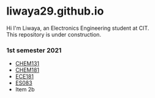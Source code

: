 # liwaya29.github.io
Hi I'm Liwaya, an Electronics Engineering student at CIT.\
This repository is under construction.


### 1st semester 2021

* [CHEM131](https://github.com/liwaya29/CHEM131)
* [CHEM181](https://github.com/liwaya29/CHEM181) 
* [ECE181](https://github.com/liwaya29/ECE181) 
* [ES083](https://github.com/liwaya29/ES083)
* Item 2b
